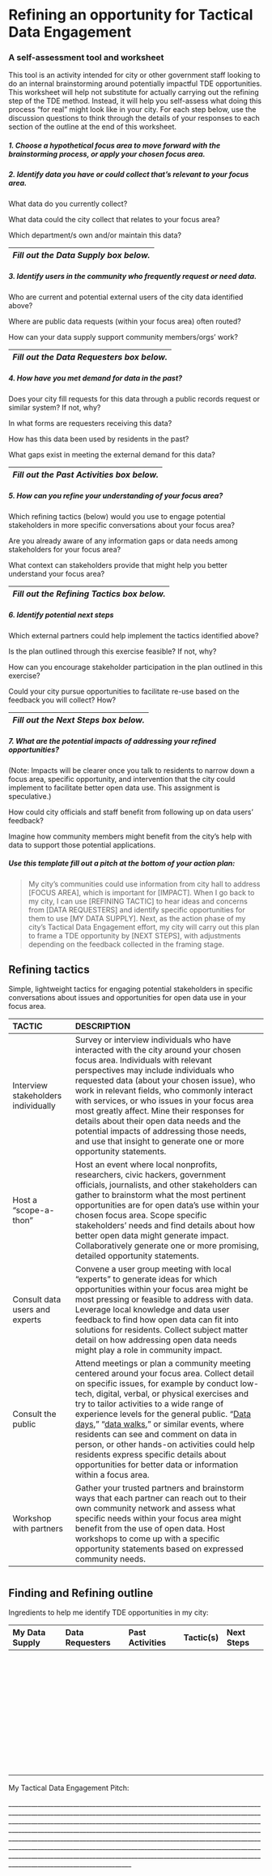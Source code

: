 # Refining an opportunity for Tactical Data Engagement

### A self-assessment tool and worksheet

This tool is an activity intended for city or other government staff looking to do an internal brainstorming around potentially impactful TDE opportunities. This worksheet will help not substitute for actually carrying out the refining step of the TDE method. Instead, it will help you self-assess what doing this process “for real” might look like in your city. For each step below, use the discussion questions to think through the details of your responses to each section of the outline at the end of this worksheet.

##### 1. Choose a hypothetical focus area to move forward with the brainstorming process, or apply your chosen focus area.
##### 2. Identify data you have or could collect that’s relevant to your focus area.

What data do you currently collect?

What data could the city collect that relates to your focus area?

Which department/s own and/or maintain this data?

|_Fill out the Data Supply box below._|
| :--- |


##### 3. Identify users in the community who frequently request or need data.

Who are current and potential external users of the city data identified above?

Where are public data requests \(within your focus area\) often routed?

How can your data supply support community members/orgs’ work?

| _Fill out the Data Requesters box below._ |
| :--- |


##### 4. How have you met demand for data in the past?

Does your city fill requests for this data through a public records request or similar system? If not, why?

In what forms are requesters receiving this data?

How has this data been used by residents in the past?

What gaps exist in meeting the external demand for this data?

| _Fill out the Past Activities box below._|
| :--- |


##### 5. How can you refine your understanding of your focus area?

Which refining tactics \(below\) would you use to engage potential stakeholders in more specific conversations about your focus area?

Are you already aware of any information gaps or data needs among stakeholders for your focus area?

What context can stakeholders provide that might help you better understand your focus area?

| _Fill out the Refining Tactics box below._ |
| :--- |


##### 6. Identify potential next steps

Which external partners could help implement the tactics identified above?

Is the plan outlined through this exercise feasible? If not, why?

How can you encourage stakeholder participation in the plan outlined in this exercise?

Could your city pursue opportunities to facilitate re-use based on the feedback you will collect? How?

| _Fill out the Next Steps box below._ |
| :--- |


##### 7. What are the potential impacts of addressing your refined opportunities?

\(Note: Impacts will be clearer once you talk to residents to narrow down a focus area, specific opportunity, and intervention that the city could implement to facilitate better open data use. This assignment is speculative.\)

How could city officials and staff benefit from following up on data users’ feedback?

Imagine how community members might benefit from the city’s help with data to support those potential applications.

##### Use this template fill out a pitch at the bottom of your action plan:

> My city’s communities could use information from city hall to address \[FOCUS AREA\], which is important for \[IMPACT\]. When I go back to my city, I can use \[REFINING TACTIC\] to hear ideas and concerns from \[DATA REQUESTERS\] and identify specific opportunities for them to use \[MY DATA SUPPLY\]. Next, as the action phase of my city’s Tactical Data Engagement effort, my city will carry out this plan to frame a TDE opportunity by \[NEXT STEPS\], with adjustments depending on the feedback collected in the framing stage. 


## Refining tactics

Simple, lightweight tactics for engaging potential stakeholders in specific conversations about issues and opportunities for open data use in your focus area.

| **TACTIC** | **DESCRIPTION** |
| :--- | :--- |
| Interview stakeholders individually | Survey or interview individuals who have interacted with the city around your chosen focus area. Individuals with relevant perspectives may include individuals who requested data \(about your chosen issue\), who work in relevant fields, who commonly interact with services, or who issues in your focus area most greatly affect. Mine their responses for details about their open data needs and the potential impacts of addressing those needs, and use that insight to generate one or more opportunity statements. |
| Host a “scope-a-thon” | Host an event where local nonprofits, researchers, civic hackers, government officials, journalists, and other stakeholders can gather to brainstorm what the most pertinent opportunities are for open data’s use within your chosen focus area. Scope specific stakeholders’ needs and find details about how better open data might generate impact. Collaboratively generate one or more promising, detailed opportunity statements. |
| Consult data users and experts | Convene a user group meeting with local “experts” to generate ideas for which opportunities within your focus area might be most pressing or feasible to address with data. Leverage local knowledge and data user feedback to find how open data can fit into solutions for residents. Collect subject matter detail on how addressing open data needs might play a role in community impact. |
| Consult the public | Attend meetings or plan a community meeting centered around your focus area. Collect detail on specific issues, for example by conduct low-tech, digital, verbal, or physical exercises and try to tailor activities to a wide range of experience levels for the general public. “[Data days](http://bniajfi.org/data_day/),” “[data walks](http://www.urban.org/research/publication/data-walks-innovative-way-share-data-communities),” or similar events, where residents can see and comment on data in person, or other hands-on activities could help residents express specific details about opportunities for better data or information within a focus area. |
| Workshop with partners | Gather your trusted partners and brainstorm ways that each partner can reach out to their own community network and assess what specific needs within your focus area might benefit from the use of open data. Host workshops to come up with a specific opportunity statements based on expressed community needs. |

# 

## Finding and Refining outline

Ingredients to help me identify TDE opportunities in my city:

| My Data Supply | Data Requesters | Past Activities | Tactic\(s\) | Next Steps |
| :--- | :--- | :--- | :--- | :--- |
| <br><br><br><br><br><br><br><br><br><br><br><br> | <br><br><br><br><br><br><br><br><br><br><br><br> | <br><br><br><br><br><br><br><br><br><br><br><br> | <br><br><br><br><br><br><br><br><br><br><br><br> | <br><br><br><br><br><br><br><br><br><br><br><br> |

My Tactical Data Engagement Pitch:

\_\_\_\_\_\_\_\_\_\_\_\_\_\_\_\_\_\_\_\_\_\_\_\_\_\_\_\_\_\_\_\_\_\_\_\_\_\_\_\_\_\_\_\_\_\_\_\_\_\_\_\_\_\_\_\_\_\_\_\_\_\_\_\_\_\_\_\_\_\_\_\_\_\_\_\_\_\_\_\_\_\_\_\_\_\_\_\_\_\_\_\_\_\_\_\_\_\_\_\_\_\_\_\_\_\_\_\_\_\_\_\_\_\_\_\_\_\_\_\_\_\_\_\_\_\_\_\_\_\_\_\_\_\_\_\_\_\_\_\_\_\_\_\_\_\_\_\_\_\_\_\_\_\_\_\_\_\_\_\_\_\_\_\_\_\_\_\_\_\_\_\_\_\_\_\_\_\_\_\_\_\_\_\_\_\_\_\_\_\_\_\_\_\_\_\_\_\_\_\_\_\_\_\_\_\_\_\_\_\_\_\_\_\_\_\_\_\_\_\_\_\_\_\_\_\_\_\_\_\_\_\_\_\_\_\_\_\_\_\_\_\_\_\_\_\_\_\_\_\_\_\_\_\_\_\_\_\_\_\_\_\_\_\_\_\_\_\_\_\_\_\_\_\_\_\_\_\_\_\_\_\_\_\_\_\_\_\_\_\_\_\_\_\_\_\_\_\_\_\_\_\_\_\_\_\_\_\_\_\_\_\_\_\_\_\_\_\_\_\_\_\_\_\_\_\_\_\_\_\_\_\_\_\_\_\_\_\_\_\_\_\_\_\_\_\_\_\_\_\_\_\_\_\_\_\_\_\_\_\_\_\_\_\_\_\_\_\_\_\_\_\_\_\_\_\_\_\_\_\_\_\_\_\_\_\_\_\_\_\_\_\_\_\_\_\_\_\_\_\_\_\_\_\_\_\_\_\_\_\_\_\_\_\_\_\_\_\_\_\_\_\_\_\_\_\_\_\_\_\_\_\_\_\_\_\_\_\_\_\_\_\_\_\_\_\_\_\_\_\_\_\_\_\_\_\_\_\_\_\_\_\_\_\_\_\_\_\_\_\_\_\_\_\_\_\_\_\_\_\_\_\_\_\_\_\_\_\_\_\_\_\_\_\_\_\_\_\_\_\_\_\_\_\_\_\_\_\_\_\_\_\_\_\_\_\_\_\_\_\_\_\_\_\_\_\_\_\_\_\_\_\_\_\_\_\_\_\_\_\_\_\_\_\_\_\_\_\_\_\_\_\_\_\_\_\_\_\_\_\_\_\_\_\_\_\_\_\_\_\_\_\_\_\_\_\_\_\_\_\_\_\_\_\_


